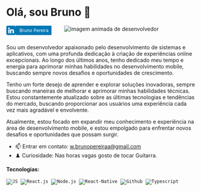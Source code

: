 # Olá, sou  Bruno 👋

<img align="right" src="./assets/renderizacao-3d-de-crianca-jogando-jogo-digital.jpg" 
alt="imagem animada de desenvolvedor" style="width: 350px;">


<div style="display: flex; align-items: center;">
    <a href="https://www.linkedin.com/in/bruno-pereira-6b67b4217/" style="text-decoration: none; display: flex; align-items: center; background-color: #0077B5; width: 120px ; margin-bottom: 10px;">
        <img src="./assets/image-2.png" alt="alt text" style="width: 25px; height: 25px; margin-right:10px;">
        <span style="font-size: 12px; color: white;">Bruno Pereira</span>
    </a>
</div>



Sou um desenvolvedor apaixonado pelo desenvolvimento de sistemas e aplicativos, com uma profunda dedicação à criação de experiências online excepcionais. Ao longo dos últimos anos, tenho dedicado meu tempo e energia para aprimorar minhas habilidades no desenvolvimento mobile, buscando sempre novos desafios e oportunidades de crescimento.

Tenho um forte desejo de aprender e explorar soluções inovadoras, sempre buscando maneiras de melhorar e aprimorar minhas habilidades técnicas. Estou constantemente atualizado sobre as últimas tecnologias e tendências do mercado, buscando proporcionar aos usuários uma experiência cada vez mais agradável e envolvente.

Atualmente, estou focado em expandir meu conhecimento e experiência na área de desenvolvimento mobile, e estou empolgado para enfrentar novos desafios e oportunidades que possam surgir.






- 📫 Entrar em contato: w.brunopereiraa@gmail.com
- ♟️ Curiosidade: Nas horas vagas gosto de tocar Guitarra.


 **Tecnologias:**
<p align="left">
  <code><img src="https://user-images.githubusercontent.com/51785898/91357834-3eb8df00-e7c8-11ea-9936-0ce666ac2a11.png" alt="JS" width="38" height="38"/></code>&nbsp;
  <code><img src="https://user-images.githubusercontent.com/51785898/91357843-411b3900-e7c8-11ea-8161-3e8191a6cde2.png" alt="React.js" width="45" height="38"/></code>&nbsp;
   <code><img src="https://images.g2crowd.com/uploads/product/image/large_detail/large_detail_f0b606abb6d19089febc9faeeba5bc05/nodejs-development-services.png" alt="Node.js" width="38" height="38"/></code>&nbsp;
    <code><img src="https://assets-global.website-files.com/5d9bc5d562ffc2869b470941/5e1f9804b36ff7196d4b72a0_logo-react-native-tech.png" alt="React-Native" width="40" height="35" /></code>&nbsp;
  <code><img src="https://user-images.githubusercontent.com/51785898/91358353-0cf44800-e7c9-11ea-9a54-0a988aa2837c.png" alt="Github" width="38" height="38"/></code>&nbsp;
  <code><img src="https://user-images.githubusercontent.com/51785898/91358426-3319e800-e7c9-11ea-9df0-b5a207cecfce.png" alt="Typescript" width="38" height="38"/></code>&nbsp;
 </p>
 
